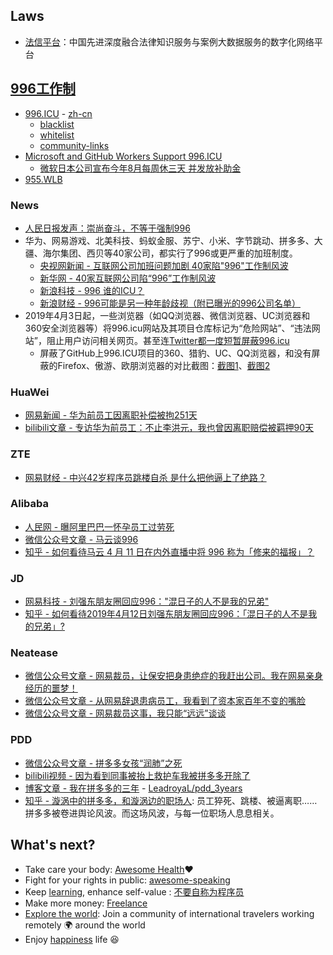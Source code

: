
## Laws
- [法信平台](http://www.faxin.cn/keyword/index.aspx)：中国先进深度融合法律知识服务与案例大数据服务的数字化网络平台



## [996工作制](https://zh.wikipedia.org/wiki/996%E5%B7%A5%E4%BD%9C%E5%88%B6) 
- [996.ICU](https://github.com/996icu/996.ICU) - [zh-cn](https://github.com/996icu/996.ICU/blob/master/README_CN.md)
  - [blacklist](https://github.com/996icu/996.ICU/tree/master/blacklist)
  - [whitelist](https://github.com/996icu/996.ICU/tree/master/whitelist)
  - [community-links](https://github.com/996icu/996.ICU#community-powers)
- [Microsoft and GitHub Workers Support 996.ICU](https://github.com/MSWorkers/support.996.ICU)
  - [微软日本公司宣布今年8月每周休三天 并发放补助金](https://tech.163.com/19/0423/13/EDEUJ4U100097U7T.html)
- [955.WLB](https://github.com/formulahendry/955.WLB)

### News
- [人民日报发声：崇尚奋斗，不等于强制996 ](https://www.sohu.com/a/307927700_481640)
- 华为、网易游戏、北美科技、蚂蚁金服、苏宁、小米、字节跳动、拼多多、大疆、海尔集团、西贝等40家公司，都实行了996或更严重的加班制度。
  - [央视网新闻 - 互联网公司加班问题加剧 40家陷"996"工作制风波](http://news.cctv.com/2019/04/05/ARTIofU2qyA67PWOlgfMBbgR190405.shtml) 
  - [新华网 - 40家互联网公司陷“996”工作制风波](http://www.xinhuanet.com/fortune/2019-04/05/c_1124330224.htm)
  - [新浪科技 - 996 谁的ICU？](https://tech.sina.com.cn/i/2019-04-04/doc-ihvhiewr3041594.shtml)
  - [新浪财经 - 996可能是另一种年龄歧视（附已曝光的996公司名单）](https://finance.sina.com.cn/china/gncj/2019-04-18/doc-ihvhiewr6826169.shtml)
- 2019年4月3日起，一些浏览器（如QQ浏览器、微信浏览器、UC浏览器和360安全浏览器等）将996.icu网站及其项目仓库标记为“危险网站”、“违法网站”，阻止用户访问相关网页。甚至连[Twitter都一度短暂屏蔽996.icu](https://www.solidot.org/story?sid=60119)
  - 屏蔽了GitHub上996.ICU项目的360、猎豹、UC、QQ浏览器，和没有屏蔽的Firefox、傲游、欧朋浏览器的对比截图：[截图1](https://s1.ax1x.com/2020/04/24/JDkzz4.jpg)、[截图2](https://s1.ax1x.com/2020/04/24/JDkxWF.jpg)

### HuaWei
- [网易新闻 - 华为前员工因离职补偿被拘251天](http://news.163.com/special/huawei251shijian/)
- [bilibili文章 - 专访华为前员工：不止李洪元，我也曾因离职赔偿被羁押90天](https://www.bilibili.com/read/cv4103502/)

### ZTE
- [网易财经 - 中兴42岁程序员跳楼自杀 是什么把他逼上了绝路？](https://money.163.com/17/1215/20/D5NNJ7J3002580T4.html)

### Alibaba
- [人民网 - 曝阿里巴巴一怀孕员工过劳死 ](http://finance.people.com.cn/n/2014/0404/c70846-24831242.html)
- [微信公众号文章 - 马云谈996](https://mp.weixin.qq.com/s/oc0NugBjpsn1_mBtbib2Lg)
- [知乎 - 如何看待马云 4 月 11 日在内外直播中将 996 称为「修来的福报」？](https://www.zhihu.com/question/319774219/answer/649392437)

### JD
- [网易科技 - 刘强东朋友圈回应996："混日子的人不是我的兄弟"](https://tech.163.com/19/0412/18/ECJ6M1PE00097U7R.html)
- [知乎 - 如何看待2019年4月12日刘强东朋友圈回应996：「混日子的人不是我的兄弟」?](https://www.zhihu.com/question/319856949)

### Neatease
- [微信公众号文章 - 网易裁员，让保安把身患绝症的我赶出公司。我在网易亲身经历的噩梦！](https://mp.weixin.qq.com/s/FW7uR5t6UMMxgkCcAvk-MA)
- [微信公众号文章 - 从网易辞退患病员工，我看到了资本家百年不变的嘴脸](https://mp.weixin.qq.com/s/752vKTiyMwpCXwM_sapEvg)
- [微信公众号文章 - 网易裁员这事，我只能“远远”谈谈](https://mp.weixin.qq.com/s/gSVpeNBYp87EIVw5FDjBrQ)

### PDD
- [微信公众号文章 - 拼多多女孩“润肺”之死](https://mp.weixin.qq.com/s/0XmjwPaO6obrAJEuIoN4Zw)
- [bilibili视频 - 因为看到同事被抬上救护车我被拼多多开除了](https://www.bilibili.com/video/BV1iT4y1N7AU)
- [博客文章 - 我在拼多多的三年](https://www.leadroyal.cn/?p=1228) - [LeadroyaL/pdd_3years](https://github.com/LeadroyaL/pdd_3years/blob/master/pdd_3year.md)
- [知乎 - 漩涡中的拼多多，和漩涡边的职场人](https://www.zhihu.com/special/20087817): 员工猝死、跳楼、被逼离职……拼多多被卷进舆论风波。而这场风波，与每一位职场人息息相关。



## What's next?
- Take care your body: [Awesome Health](https://github.com/kakoni/awesome-healthcare):heart:
- Fight for your rights in public: [awesome-speaking](https://github.com/matteofigus/awesome-speaking)
- Keep [learning](programming-and-development#Learn), enhance self-value : [不要自称为程序员](http://www.ruanyifeng.com/blog/2011/10/dont_call_yourself_a_programmer.html)
- Make more money: [Freelance](career#Freelance)
- [Explore the world](https://nomadlist.com/): Join a community of international travelers working remotely 🌍 around the world
- Enjoy [happiness](https://en.wikipedia.org/wiki/Happiness) life :laughing:
